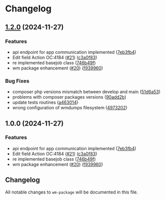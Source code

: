 # Changelog

## [1.2.0](https://github.com/webmappsrl/wm-package/compare/webmappsrl/wm-package-v1.1.0...webmappsrl/wm-package-v1.2.0) (2024-11-27)


### Features

* api endpoint for app communication implemented ([7eb3fb4](https://github.com/webmappsrl/wm-package/commit/7eb3fb43d8ac297a68cbafe180ac00ba62396c3b))
* Edit field Action OC:4184 ([#21](https://github.com/webmappsrl/wm-package/issues/21)) ([c3a0f83](https://github.com/webmappsrl/wm-package/commit/c3a0f8371ffbde5d8f5bad90e384d83536c2a3f2))
* re implemented basejob class ([746b49f](https://github.com/webmappsrl/wm-package/commit/746b49f33a5e5c8d2be8eafdc4f75ee39e936a32))
* wm package enhancement ([#20](https://github.com/webmappsrl/wm-package/issues/20)) ([f939960](https://github.com/webmappsrl/wm-package/commit/f9399602086433e3875ffd733c83efccd5ee47b4))


### Bug Fixes

* composer php versions mismatch between develop and main ([51d6a53](https://github.com/webmappsrl/wm-package/commit/51d6a5311503eba1d607da0671c033361ee32b2e))
* problems with composer packages versions ([90add2b](https://github.com/webmappsrl/wm-package/commit/90add2b88ccab34099a3e49027208368c3d26efd))
* update tests routines ([a463014](https://github.com/webmappsrl/wm-package/commit/a463014e7f46cb3bfd064c578160eb23dd67a832))
* wrong configuration of wmdumps filesystem ([4973202](https://github.com/webmappsrl/wm-package/commit/4973202d61f65d0b94438da16eaf43331d800e85))

## 1.0.0 (2024-11-27)


### Features

* api endpoint for app communication implemented ([7eb3fb4](https://github.com/webmappsrl/wm-package/commit/7eb3fb43d8ac297a68cbafe180ac00ba62396c3b))
* Edit field Action OC:4184 ([#21](https://github.com/webmappsrl/wm-package/issues/21)) ([c3a0f83](https://github.com/webmappsrl/wm-package/commit/c3a0f8371ffbde5d8f5bad90e384d83536c2a3f2))
* re implemented basejob class ([746b49f](https://github.com/webmappsrl/wm-package/commit/746b49f33a5e5c8d2be8eafdc4f75ee39e936a32))
* wm package enhancement ([#20](https://github.com/webmappsrl/wm-package/issues/20)) ([f939960](https://github.com/webmappsrl/wm-package/commit/f9399602086433e3875ffd733c83efccd5ee47b4))

## Changelog

All notable changes to `wm-package` will be documented in this file.
